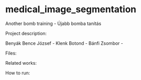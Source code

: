 # medical_image_segmentation

Another bomb training - Újabb bomba tanítás

Project description:

Benyák Bence József -
Klenk Botond -
Bánfi Zsombor - 

Files:


Related works:


How to run: 
